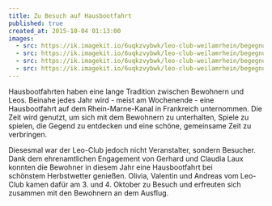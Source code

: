 ```yaml
---
title: Zu Besuch auf Hausbootfahrt
published: true
created_at: 2015-10-04 01:13:00
images:
  - src: https://ik.imagekit.io/6uqkzvybwk/leo-club-weilamrhein/begegnungen/78-01.jpg
  - src: https://ik.imagekit.io/6uqkzvybwk/leo-club-weilamrhein/begegnungen/78-02.jpg
  - src: https://ik.imagekit.io/6uqkzvybwk/leo-club-weilamrhein/begegnungen/78-03.jpg
  - src: https://ik.imagekit.io/6uqkzvybwk/leo-club-weilamrhein/begegnungen/78-04.jpg
---
```


Hausbootfahrten haben eine lange Tradition zwischen Bewohnern und Leos. Beinahe jedes Jahr wird - meist am Wochenende - eine Hausbootfahrt auf dem Rhein-Marne-Kanal in Frankreich unternommen. Die Zeit wird genutzt, um sich mit dem Bewohnern zu unterhalten, Spiele zu spielen, die Gegend zu entdecken und eine schöne, gemeinsame Zeit zu verbringen.

Diesesmal war der Leo-Club jedoch nicht Veranstalter, sondern Besucher. Dank dem ehrenamtlichen Engagement von Gerhard und Claudia Laux konnten die Bewohner in diesem Jahr eine Hausbootfahrt bei schönstem Herbstwetter genießen. Olivia, Valentin und Andreas vom Leo-Club kamen dafür am 3. und 4. Oktober zu Besuch und erfreuten sich zusammen mit den Bewohnern an dem Ausflug.

